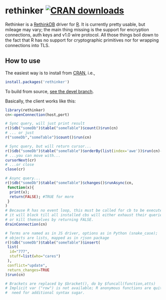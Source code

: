 # rethinker [![CRAN downloads](http://cranlogs.r-pkg.org/badges/rethinker)](https://cran.r-project.org/web/packages/rethinker/index.html)

Rethinker is a [RethinkDB](http://rethinkdb.com/) driver for [R](https://www.r-project.org/).
It is currently pretty usable, but mileage may vary; the main thing missing is the support for encryption connections, auth keys and v1.0 wire protocol.
All those things boil down to the fact that R has no support for cryptographic primitives nor for wrapping connections into TLS.

How to use
---------

The easiest way is to install from [CRAN](https://cran.r-project.org/web/packages/rethinker/index.html), i.e.,

```r
install.packages('rethinker')
```

To build from source, [see the devel branch](https://github.com/mbq/rethinker/tree/devel).

Basically, the client works like this:

```r
library(rethinker)
cn<-openConnection(host,port)

# Sync query, will just print result
r()$db("someDb")$table("someTable")$count()$run(cn)
# ... or just
r("someDb","someTable")$count()$run(cn)

# Sync query, but will return cursor...
r()$db("someDb")$table("someTable")$orderBy(list(index='awe'))$run(cn)->cr
# ...you can move with...
cursorNext(cr)
# ...or close
close(cr)

# Async query...
r()$db("someDb")$table("someTable")$changes()$runAsync(cn,
 function(x){
  print(x);
  return(FALSE); #TRUE for more
 }
)
# Because R has no event loop, this must be called for cb to be executed;
# it will block till all installed cbs will either exhaust their queries
# or kill themselves by returning FALSE.
drainConnection(cn)

# Terms are named as in JS driver, options as in Python (snake_case);
# objects are lists, mapped as in rjson package
r()$db("someDb")$table("someTable")$insert(
 list(
  id="777",
  stuff=list(who="cares")
 ),
 conflict="update",
 return_changes=TRUE
)$run(cn)

# Brackets are replaced by $bracket(), do by $funcall(function,atts)
# Implicit var ("row") is not available; R anonymous functions are quite short and easy, there is no
#  need for additional syntax sugar.
```
